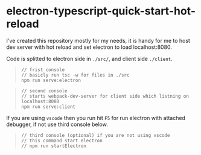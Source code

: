 # electron-typescript-quick-start-hot-reload

I've created this repository mostly for my needs, it is handy for me to host dev server with hot reload and set electron to load localhost:8080.

Code is splitted to electron side in `./src/`, and client side `./client`.

>`// frist console`\
>`// basicly run tsc -w for files in ./src`\
>`npm run serve:electron`

>`// second console`\
>`// starts webpack-dev-server for client side which listning on localhost:8080`\
>`npm run serve:client`

If you are using `vscode` then you run hit `F5` for run electron with attached debugger, if not use third console below.

>`// third console (optional) if you are not using vscode`\
>`// this command start electron`\
>`// npm run startElectron`

